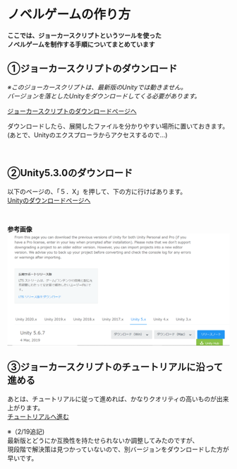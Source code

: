 # ノベルゲームの作り方
**ここでは、ジョーカースクリプトというツールを使った<br>ノベルゲームを制作する手順についてまとめています**
<br>

## ①ジョーカースクリプトのダウンロード
*※このジョーカースクリプトは、最新版のUnityでは動きません。<br>
バージョンを落としたUnityをダウンロードしてくる必要があります。*

[ジョーカースクリプトのダウンロードページへ](http://jokerscript.jp/home/download)

ダウンロードしたら、展開したファイルを分かりやすい場所に置いておきます。<br>
(あとで、Unityのエクスプローラからアクセスするので...)

<br>

## ②Unity5.3.0のダウンロード
以下のページの、「５．X」を押して、下の方に行けばあります。<br>
[Unityのダウンロードページへ](https://unity3d.com/jp/get-unity/download/archive)

<br>

**参考画像**
![](2021-02-12-10-53-44.png)
<br>


## ③ジョーカースクリプトのチュートリアルに沿って進める
あとは、チュートリアルに従って進めれば、かなりクオリティの高いものが出来上がります。
<br>
[チュートリアルへ進む](http://jokerscript.jp/usage/tutorial/about)

※（2/19追記)<br>
最新版とどうにか互換性を持たせられないか調整してみたのですが、<br>
現段階で解決策は見つかっていないので、別バージョンをダウンロードした方が早いです。
